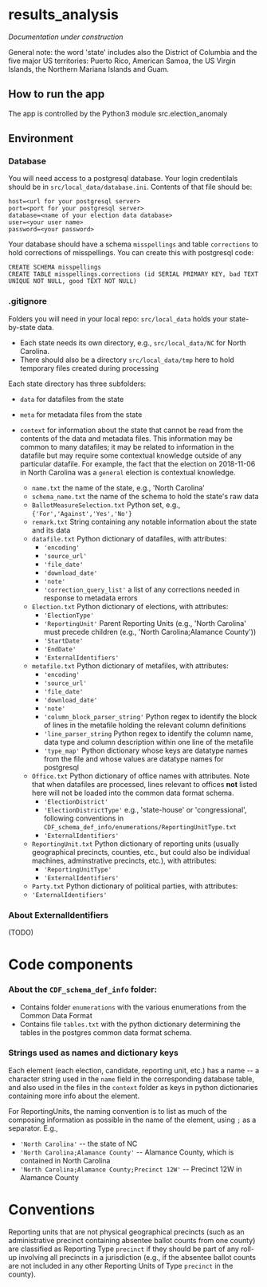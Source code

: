 # results_analysis
_Documentation under construction_

General note: the word 'state' includes also the District of Columbia and the five major US territories: Puerto Rico, American Samoa, the US Virgin Islands, the Northern Mariana Islands and Guam.

## How to run the app
The app is controlled by the Python3 module src.election_anomaly

## Environment
### Database
You will need access to a postgresql database. Your login credentilals should be in `src/local_data/database.ini`. Contents of that file should be:

```[postgresql]
host=<url for your postgresql server>
port=<port for your postgresql server>
database=<name of your election data database>
user=<your user name>
password=<your password>
```

Your database should have a schema `misspellings` and table `corrections` to hold corrections of misspellings. You can create this with postgresql code:
```angular2
CREATE SCHEMA misspellings
CREATE TABLE misspellings.corrections (id SERIAL PRIMARY KEY, bad TEXT UNIQUE NOT NULL, good TEXT NOT NULL)
```

### .gitignore
Folders you will need in your local repo:
`src/local_data` holds your state-by-state data. 
 * Each state needs its own directory, e.g., `src/local_data/NC` for North Carolina. 
 * There should also be a directory `src/local_data/tmp` here to hold temporary files created during processing 

Each state directory has three subfolders:
  * `data` for datafiles from the state
  * `meta` for metadata files from the state
  * `context` for information about the state that cannot be read from the contents of the data and metadata files. This information may be common to many datafiles; it may be related to information in the datafile but may require some contextual knowledge outside of any particular datafile. For example, the fact that the election on 2018-11-06 in North Carolina was a `general` election is contextual knowledge.

    * `name.txt` the name of the state, e.g., 'North Carolina'
    * `schema_name.txt` the name of the schema to hold the state's raw data
    * `BallotMeasureSelection.txt` Python set, e.g., `{'For','Against','Yes','No'}`
    * `remark.txt` String containing any notable information about the state and its data
    * `datafile.txt` Python dictionary of datafiles, with attributes:
      * `'encoding'`
      * `'source_url'`
      * `'file_date'`
      * `'download_date'`
      * `'note'`
      * `'correction_query_list'` a list of any corrections needed in response to metadata errors
    * `Election.txt` Python dictionary of elections, with attributes:
      * `'ElectionType'`
      * `'ReportingUnit'` Parent Reporting Units (e.g., 'North Carolina' must precede children (e.g., 'North Carolina;Alamance County'))
      * `'StartDate'`
      * `'EndDate'`
      * `'ExternalIdentifiers'`
    * `metafile.txt` Python dictionary of metafiles, with attributes:
      * `'encoding'`
      * `'source_url'`
      * `'file_date'`
      * `'download_date'`
      * `'note'`
      * `'column_block_parser_string'` Python regex to identify the block of lines in the metafile holding the relevant column definitions
      * `'line_parser_string` Python regex to identify the column name, data type and column description within one line of the metafile
      * `'type_map'` Python dictionary whose keys are datatype names from the file and whose values are datatype names for postgresql
    * `Office.txt` Python dictionary of office names with attributes. Note that when datafiles are processed, lines relevant to offices **not** listed here will not be loaded into the common data format schema.
      * `'ElectionDistrict'`
      * `'ElectionDistrictType'` e.g., 'state-house' or 'congressional', following conventions in `CDF_schema_def_info/enumerations/ReportingUnitType.txt`
      * `'ExternalIdentifiers'`
    * `ReportingUnit.txt` Python dictionary of reporting units (usually geographical precincts, counties, etc., but could also be individual machines, adminstrative precincts, etc.), with attributes:
      * `'ReportingUnitType'`
      * `'ExternalIdentifiers'`
     * `Party.txt` Python dictionary of political parties, with attributes:
      * `'ExternalIdentifiers'`
      
### About ExternalIdentifiers
(TODO)

# Code components

### About the `CDF_schema_def_info` folder:
 - Contains folder `enumerations` with the various enumerations from the Common Data Format
 - Contains file `tables.txt` with the python dictionary determining the tables in the postgres common data format schema.


### Strings used as names and dictionary keys
Each element (each election, candidate, reporting unit, etc.) has a name -- a character string used in the `name` field in the corresponding database table, and also used in the files in the `context`  folder as keys in python dictionaries containing more info about the element.

For ReportingUnits, the naming convention is to list as much of the composing information as possible in the name of the element, using `;` as a separator. E.g., 
 * `'North Carolina'` -- the state of NC
 * `'North Carolina;Alamance County'` -- Alamance County, which is contained in North Carolina
 * `'North Carolina;Alamance County;Precinct 12W'` -- Precinct 12W in Alamance County

# Conventions
Reporting units that are not physical geographical precincts (such as an administrative precinct containing absentee ballot counts from one county) are classified as Reporting Type `precinct` if they should be part of any roll-up involving all precincts in a jurisdiction (e.g., if the absentee ballot counts are not included in any other Reporting Units of Type `precinct` in the county).